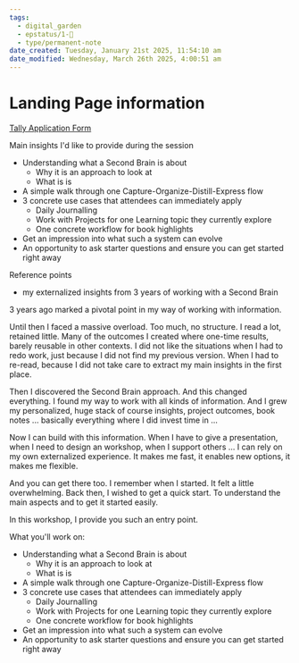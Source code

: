 ```yaml
---
tags:
  - digital_garden
  - epstatus/1-🌱
  - type/permanent-note
date_created: Tuesday, January 21st 2025, 11:54:10 am
date_modified: Wednesday, March 26th 2025, 4:00:51 am
---
```

# Landing Page information
[Tally Application Form](https://tally.so/r/w212Le)

Main insights I'd like to provide during the session

- Understanding what a Second Brain is about
	- Why it is an approach to look at
	- What is is
- A simple walk through one Capture-Organize-Distill-Express flow
- 3 concrete use cases that attendees can immediately apply
	- Daily Journalling
	- Work with Projects for one Learning topic they currently explore
	- One concrete workflow for book highlights
- Get an impression into what such a system can evolve
- An opportunity to ask starter questions and ensure you can get started right away

Reference points
- my externalized insights from 3 years of working with a Second Brain

3 years ago marked a pivotal point in my way of working with information. 

Until then I faced a massive overload. Too much, no structure. 
I read a lot, retained little. Many of the outcomes I created where one-time results, barely reusable in other contexts. I did not like the situations when I had to redo work, just because I did not find my previous version. When I had to re-read, because I did not take care to extract my main insights in the first place. 

Then I discovered the Second Brain approach. And this changed everything. I found my way to work with all kinds of information. And I grew my personalized, huge stack of course insights, project outcomes, book notes ... basically everything where I did invest time in ... 

Now I can build with this information. When I have to give a presentation, when I need to design an workshop, when I support others ... I can rely on my own externalized experience. It makes me fast, it enables new options, it makes me flexible. 

And you can get there too. I remember when I started. It felt a little overwhelming. Back then, I wished to get a quick start. To understand the main aspects and to get it started easily. 

In this workshop, I provide you such an entry point. 

What you'll work on:

- Understanding what a Second Brain is about
	- Why it is an approach to look at
	- What is is
- A simple walk through one Capture-Organize-Distill-Express flow
- 3 concrete use cases that attendees can immediately apply
	- Daily Journalling
	- Work with Projects for one Learning topic they currently explore
	- One concrete workflow for book highlights
- Get an impression into what such a system can evolve
- An opportunity to ask starter questions and ensure you can get started right away